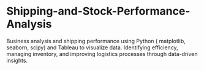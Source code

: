 # Shipping-and-Stock-Performance-Analysis
Business analysis and shipping performance using Python ( matplotlib, seaborn, scipy) and Tableau to visualize data. Identifying efficiency, managing inventory, and improving logistics processes through data-driven insights.
